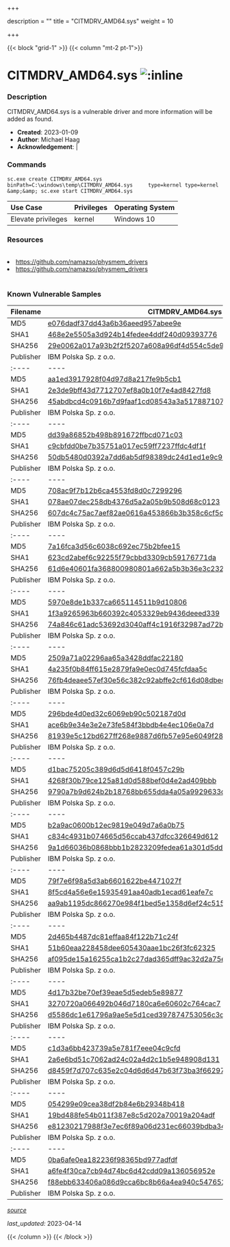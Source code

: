 +++

description = ""
title = "CITMDRV_AMD64.sys"
weight = 10

+++


{{< block "grid-1" >}}
{{< column "mt-2 pt-1">}}


# CITMDRV_AMD64.sys ![:inline](/images/twitter_verified.png) 


### Description

CITMDRV_AMD64.sys is a vulnerable driver and more information will be added as found.

- **Created**: 2023-01-09
- **Author**: Michael Haag
- **Acknowledgement**:  | [](https://twitter.com/)

### Commands

```
sc.exe create CITMDRV_AMD64.sys binPath=C:\windows\temp\CITMDRV_AMD64.sys     type=kernel type=kernel &amp;&amp; sc.exe start CITMDRV_AMD64.sys
```

| Use Case | Privileges | Operating System | 
|:---- | ---- | ---- |
| Elevate privileges | kernel | Windows 10 |

### Resources
<br>
<li><a href=" https://github.com/namazso/physmem_drivers"> https://github.com/namazso/physmem_drivers</a></li>
<li><a href="https://github.com/namazso/physmem_drivers">https://github.com/namazso/physmem_drivers</a></li>
<br>

### Known Vulnerable Samples

| Filename | CITMDRV_AMD64.sys |
|:---- | ---- | 
| MD5 | <a href="https://www.virustotal.com/gui/file/e076dadf37dd43a6b36aeed957abee9e">e076dadf37dd43a6b36aeed957abee9e</a> |
| SHA1 | <a href="https://www.virustotal.com/gui/file/468e2e5505a3d924b14fedee4ddf240d09393776">468e2e5505a3d924b14fedee4ddf240d09393776</a> |
| SHA256 | <a href="https://www.virustotal.com/gui/file/29e0062a017a93b2f2f5207a608a96df4d554c5de976bd0276c2590a03bd3e94">29e0062a017a93b2f2f5207a608a96df4d554c5de976bd0276c2590a03bd3e94</a> |
| Publisher | IBM Polska Sp. z o.o. || Signature | IBM Polska Sp. z o.o., VeriSign Class 3 Code Signing 2009-2 CA, VeriSign Class 3 Public Primary CA   || Filename | CITMDRV_AMD64.sys |
|:---- | ---- | 
| MD5 | <a href="https://www.virustotal.com/gui/file/aa1ed3917928f04d97d8a217fe9b5cb1">aa1ed3917928f04d97d8a217fe9b5cb1</a> |
| SHA1 | <a href="https://www.virustotal.com/gui/file/2e3de9bff43d7712707ef8a0b10f7e4ad8427fd8">2e3de9bff43d7712707ef8a0b10f7e4ad8427fd8</a> |
| SHA256 | <a href="https://www.virustotal.com/gui/file/45abdbcd4c0916b7d9faaf1cd08543a3a5178871074628e0126a6eda890d26e0">45abdbcd4c0916b7d9faaf1cd08543a3a5178871074628e0126a6eda890d26e0</a> |
| Publisher | IBM Polska Sp. z o.o. || Signature | IBM Polska Sp. z o.o., VeriSign Class 3 Code Signing 2010 CA, VeriSign   || Filename | CITMDRV_AMD64.sys |
|:---- | ---- | 
| MD5 | <a href="https://www.virustotal.com/gui/file/dd39a86852b498b891672ffbcd071c03">dd39a86852b498b891672ffbcd071c03</a> |
| SHA1 | <a href="https://www.virustotal.com/gui/file/c9cbfdd0be7b35751a017ec59ff7237ffdc4df1f">c9cbfdd0be7b35751a017ec59ff7237ffdc4df1f</a> |
| SHA256 | <a href="https://www.virustotal.com/gui/file/50db5480d0392a7dd6ab5df98389dc24d1ed1e9c98c9c35964b19dabcd6dc67f">50db5480d0392a7dd6ab5df98389dc24d1ed1e9c98c9c35964b19dabcd6dc67f</a> |
| Publisher | IBM Polska Sp. z o.o. || Signature | IBM Polska Sp. z o.o., VeriSign Class 3 Code Signing 2010 CA, VeriSign   || Filename | CITMDRV_AMD64.sys |
|:---- | ---- | 
| MD5 | <a href="https://www.virustotal.com/gui/file/708ac9f7b12b6ca4553fd8d0c7299296">708ac9f7b12b6ca4553fd8d0c7299296</a> |
| SHA1 | <a href="https://www.virustotal.com/gui/file/078ae07dec258db4376d5a2a05b9b508d68c0123">078ae07dec258db4376d5a2a05b9b508d68c0123</a> |
| SHA256 | <a href="https://www.virustotal.com/gui/file/607dc4c75ac7aef82ae0616a453866b3b358c6cf5c8f9d29e4d37f844306b97c">607dc4c75ac7aef82ae0616a453866b3b358c6cf5c8f9d29e4d37f844306b97c</a> |
| Publisher | IBM Polska Sp. z o.o. || Signature | IBM Polska Sp. z o.o., VeriSign Class 3 Code Signing 2010 CA, VeriSign   || Filename | CITMDRV_AMD64.sys |
|:---- | ---- | 
| MD5 | <a href="https://www.virustotal.com/gui/file/7a16fca3d56c6038c692ec75b2bfee15">7a16fca3d56c6038c692ec75b2bfee15</a> |
| SHA1 | <a href="https://www.virustotal.com/gui/file/623cd2abef6c92255f79cbbd3309cb59176771da">623cd2abef6c92255f79cbbd3309cb59176771da</a> |
| SHA256 | <a href="https://www.virustotal.com/gui/file/61d6e40601fa368800980801a662a5b3b36e3c23296e8ae1c85726a56ef18cc8">61d6e40601fa368800980801a662a5b3b36e3c23296e8ae1c85726a56ef18cc8</a> |
| Publisher | IBM Polska Sp. z o.o. || Signature | IBM Polska Sp. z o.o., VeriSign Class 3 Code Signing 2010 CA, VeriSign   || Filename | CITMDRV_AMD64.sys |
|:---- | ---- | 
| MD5 | <a href="https://www.virustotal.com/gui/file/5970e8de1b337ca665114511b9d10806">5970e8de1b337ca665114511b9d10806</a> |
| SHA1 | <a href="https://www.virustotal.com/gui/file/1f3a9265963b660392c4053329eb9436deeed339">1f3a9265963b660392c4053329eb9436deeed339</a> |
| SHA256 | <a href="https://www.virustotal.com/gui/file/74a846c61adc53692d3040aff4c1916f32987ad72b07fe226e9e7dbeff1036c4">74a846c61adc53692d3040aff4c1916f32987ad72b07fe226e9e7dbeff1036c4</a> |
| Publisher | IBM Polska Sp. z o.o. || Signature | IBM Polska Sp. z o.o., VeriSign Class 3 Code Signing 2009-2 CA, VeriSign Class 3 Public Primary CA   || Filename | CITMDRV_AMD64.sys |
|:---- | ---- | 
| MD5 | <a href="https://www.virustotal.com/gui/file/2509a71a02296aa65a3428ddfac22180">2509a71a02296aa65a3428ddfac22180</a> |
| SHA1 | <a href="https://www.virustotal.com/gui/file/4a235f0b84ff615e2879fa9e0ec0d745fcfdaa5c">4a235f0b84ff615e2879fa9e0ec0d745fcfdaa5c</a> |
| SHA256 | <a href="https://www.virustotal.com/gui/file/76fb4deaee57ef30e56c382c92abffe2cf616d08dbecb3368c8ee6b02e59f303">76fb4deaee57ef30e56c382c92abffe2cf616d08dbecb3368c8ee6b02e59f303</a> |
| Publisher | IBM Polska Sp. z o.o. || Signature | IBM Polska Sp. z o.o., VeriSign Class 3 Code Signing 2010 CA, VeriSign   || Filename | CITMDRV_AMD64.sys |
|:---- | ---- | 
| MD5 | <a href="https://www.virustotal.com/gui/file/296bde4d0ed32c6069eb90c502187d0d">296bde4d0ed32c6069eb90c502187d0d</a> |
| SHA1 | <a href="https://www.virustotal.com/gui/file/ace6b9e34e3e2e73fe584f3bbdb4e4ec106e0a7d">ace6b9e34e3e2e73fe584f3bbdb4e4ec106e0a7d</a> |
| SHA256 | <a href="https://www.virustotal.com/gui/file/81939e5c12bd627ff268e9887d6fb57e95e6049f28921f3437898757e7f21469">81939e5c12bd627ff268e9887d6fb57e95e6049f28921f3437898757e7f21469</a> |
| Publisher | IBM Polska Sp. z o.o. || Signature | IBM Polska Sp. z o.o., VeriSign Class 3 Code Signing 2010 CA, VeriSign   || Filename | CITMDRV_AMD64.sys |
|:---- | ---- | 
| MD5 | <a href="https://www.virustotal.com/gui/file/d1bac75205c389d6d5d6418f0457c29b">d1bac75205c389d6d5d6418f0457c29b</a> |
| SHA1 | <a href="https://www.virustotal.com/gui/file/4268f30b79ce125a81d0d588bef0d4e2ad409bbb">4268f30b79ce125a81d0d588bef0d4e2ad409bbb</a> |
| SHA256 | <a href="https://www.virustotal.com/gui/file/9790a7b9d624b2b18768bb655dda4a05a9929633cef0b1521e79e40d7de0a05b">9790a7b9d624b2b18768bb655dda4a05a9929633cef0b1521e79e40d7de0a05b</a> |
| Publisher | IBM Polska Sp. z o.o. || Signature | IBM Polska Sp. z o.o., VeriSign Class 3 Code Signing 2009-2 CA, VeriSign Class 3 Public Primary CA   || Filename | CITMDRV_AMD64.sys |
|:---- | ---- | 
| MD5 | <a href="https://www.virustotal.com/gui/file/b2a9ac0600b12ec9819e049d7a6a0b75">b2a9ac0600b12ec9819e049d7a6a0b75</a> |
| SHA1 | <a href="https://www.virustotal.com/gui/file/c834c4931b074665d56ccab437dfcc326649d612">c834c4931b074665d56ccab437dfcc326649d612</a> |
| SHA256 | <a href="https://www.virustotal.com/gui/file/9a1d66036b0868bbb1b2823209fedea61a301d5dd245f8e7d390bd31e52d663e">9a1d66036b0868bbb1b2823209fedea61a301d5dd245f8e7d390bd31e52d663e</a> |
| Publisher | IBM Polska Sp. z o.o. || Signature | IBM Polska Sp. z o.o., Symantec Class 3 SHA256 Code Signing CA, VeriSign   || Filename | CITMDRV_AMD64.sys |
|:---- | ---- | 
| MD5 | <a href="https://www.virustotal.com/gui/file/79f7e6f98a5d3ab6601622be4471027f">79f7e6f98a5d3ab6601622be4471027f</a> |
| SHA1 | <a href="https://www.virustotal.com/gui/file/8f5cd4a56e6e15935491aa40adb1ecad61eafe7c">8f5cd4a56e6e15935491aa40adb1ecad61eafe7c</a> |
| SHA256 | <a href="https://www.virustotal.com/gui/file/aa9ab1195dc866270e984f1bed5e1358d6ef24c515dfdb6c2a92d1e1b94bf608">aa9ab1195dc866270e984f1bed5e1358d6ef24c515dfdb6c2a92d1e1b94bf608</a> |
| Publisher | IBM Polska Sp. z o.o. || Signature | IBM Polska Sp. z o.o., VeriSign Class 3 Code Signing 2009-2 CA, VeriSign Class 3 Public Primary Certification Authority (PCA3 G1 SHA1)   || Filename | CITMDRV_AMD64.sys |
|:---- | ---- | 
| MD5 | <a href="https://www.virustotal.com/gui/file/2d465b4487dc81effaa84f122b71c24f">2d465b4487dc81effaa84f122b71c24f</a> |
| SHA1 | <a href="https://www.virustotal.com/gui/file/51b60eaa228458dee605430aae1bc26f3fc62325">51b60eaa228458dee605430aae1bc26f3fc62325</a> |
| SHA256 | <a href="https://www.virustotal.com/gui/file/af095de15a16255ca1b2c27dad365dff9ac32d2a75e8e288f5a1307680781685">af095de15a16255ca1b2c27dad365dff9ac32d2a75e8e288f5a1307680781685</a> |
| Publisher | IBM Polska Sp. z o.o. || Signature | IBM Polska Sp. z o.o., VeriSign Class 3 Code Signing 2009-2 CA, VeriSign Class 3 Public Primary CA   || Filename | CITMDRV_AMD64.sys |
|:---- | ---- | 
| MD5 | <a href="https://www.virustotal.com/gui/file/4d17b32be70ef39eae5d5edeb5e89877">4d17b32be70ef39eae5d5edeb5e89877</a> |
| SHA1 | <a href="https://www.virustotal.com/gui/file/3270720a066492b046d7180ca6e60602c764cac7">3270720a066492b046d7180ca6e60602c764cac7</a> |
| SHA256 | <a href="https://www.virustotal.com/gui/file/d5586dc1e61796a9ae5e5d1ced397874753056c3df2eb963a8916287e1929a71">d5586dc1e61796a9ae5e5d1ced397874753056c3df2eb963a8916287e1929a71</a> |
| Publisher | IBM Polska Sp. z o.o. || Signature | IBM Polska Sp. z o.o., VeriSign Class 3 Code Signing 2009-2 CA, VeriSign Class 3 Public Primary CA   || Filename | CITMDRV_AMD64.sys |
|:---- | ---- | 
| MD5 | <a href="https://www.virustotal.com/gui/file/c1d3a6bb423739a5e781f7eee04c9cfd">c1d3a6bb423739a5e781f7eee04c9cfd</a> |
| SHA1 | <a href="https://www.virustotal.com/gui/file/2a6e6bd51c7062ad24c02a4d2c1b5e948908d131">2a6e6bd51c7062ad24c02a4d2c1b5e948908d131</a> |
| SHA256 | <a href="https://www.virustotal.com/gui/file/d8459f7d707c635e2c04d6d6d47b63f73ba3f6629702c7a6e0df0462f6478ae2">d8459f7d707c635e2c04d6d6d47b63f73ba3f6629702c7a6e0df0462f6478ae2</a> |
| Publisher | IBM Polska Sp. z o.o. || Signature | IBM Polska Sp. z o.o., VeriSign Class 3 Code Signing 2009-2 CA, VeriSign Class 3 Public Primary CA   || Filename | CITMDRV_AMD64.sys |
|:---- | ---- | 
| MD5 | <a href="https://www.virustotal.com/gui/file/054299e09cea38df2b84e6b29348b418">054299e09cea38df2b84e6b29348b418</a> |
| SHA1 | <a href="https://www.virustotal.com/gui/file/19bd488fe54b011f387e8c5d202a70019a204adf">19bd488fe54b011f387e8c5d202a70019a204adf</a> |
| SHA256 | <a href="https://www.virustotal.com/gui/file/e81230217988f3e7ec6f89a06d231ec66039bdba340fd8ebb2bbb586506e3293">e81230217988f3e7ec6f89a06d231ec66039bdba340fd8ebb2bbb586506e3293</a> |
| Publisher | IBM Polska Sp. z o.o. || Signature | IBM Polska Sp. z o.o., Symantec Class 3 SHA256 Code Signing CA, VeriSign   || Filename | CITMDRV_AMD64.sys |
|:---- | ---- | 
| MD5 | <a href="https://www.virustotal.com/gui/file/0ba6afe0ea182236f98365bd977adfdf">0ba6afe0ea182236f98365bd977adfdf</a> |
| SHA1 | <a href="https://www.virustotal.com/gui/file/a6fe4f30ca7cb94d74bc6d42cdd09a136056952e">a6fe4f30ca7cb94d74bc6d42cdd09a136056952e</a> |
| SHA256 | <a href="https://www.virustotal.com/gui/file/f88ebb633406a086d9cca6bc8b66a4ea940c5476529f9033a9e0463512a23a57">f88ebb633406a086d9cca6bc8b66a4ea940c5476529f9033a9e0463512a23a57</a> |
| Publisher | IBM Polska Sp. z o.o. || Signature | IBM Polska Sp. z o.o., Symantec Class 3 SHA256 Code Signing CA, VeriSign   |


[*source*](https://github.com/magicsword-io/LOLDrivers/tree/main/yaml/citmdrv_amd64.yaml)

*last_updated:* 2023-04-14








{{< /column >}}
{{< /block >}}
